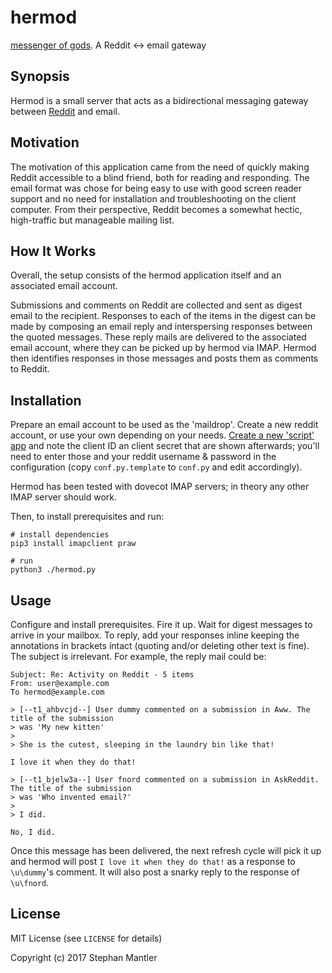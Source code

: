 # hermod
[messenger of gods](https://en.wikipedia.org/wiki/Hermóðr). A Reddit &lt;-> email gateway


## Synopsis

Hermod is a small server that acts as a bidirectional messaging gateway between [Reddit](https://www.reddit.com) and email. 


## Motivation

The motivation of this application came from the need of quickly making Reddit accessible to a blind friend, both for reading and responding. The email format was chose for being easy to use with good screen reader support and no need for installation and troubleshooting on the client computer. From their perspective, Reddit becomes a somewhat hectic, high-traffic but manageable mailing list.


## How It Works

Overall, the setup consists of the hermod application itself and an associated email account.

Submissions and comments on Reddit are collected and sent as digest email to the recipient. Responses to each of the items in the digest can be made by composing an email reply and interspersing responses between the quoted messages. These reply mails are delivered to the associated email account, where they can be picked up by hermod via IMAP. Hermod then identifies responses in those messages and posts them as comments to Reddit.


## Installation

Prepare an email account to be used as the 'maildrop'. Create a new reddit account, or use your own depending on your needs. [Create a new 'script' app](https://github.com/reddit/reddit/wiki/OAuth2-Quick-Start-Example) and note the client ID an client secret that are shown afterwards; you'll need to enter those and your reddit username & password in the configuration (copy `conf.py.template` to `conf.py` and edit accordingly).

Hermod has been tested with dovecot IMAP servers; in theory any other IMAP server should work.

Then, to install prerequisites and run:

	# install dependencies
    pip3 install imapclient praw
    
    # run
    python3 ./hermod.py


## Usage

Configure and install prerequisites. Fire it up. Wait for digest messages to arrive in your mailbox. To reply,
add your responses inline keeping the annotations in brackets intact (quoting and/or deleting other text is fine). The subject is irrelevant. For example, the reply mail could be:

    Subject: Re: Activity on Reddit - 5 items
    From: user@example.com
    To hermod@example.com
    
    > [--t1_ahbvcjd--] User dummy commented on a submission in Aww. The title of the submission
    > was 'My new kitten'
    >
    > She is the cutest, sleeping in the laundry bin like that!
    
    I love it when they do that!
    
    > [--t1_bjelw3a--] User fnord commented on a submission in AskReddit. The title of the submission
    > was 'Who invented email?'
    >
    > I did.
    
    No, I did.
    
Once this message has been delivered, the next refresh cycle will pick it up and hermod will post `I love it when they do that!` as a response to `\u\dummy`'s comment. It will also post a snarky reply to the response of `\u\fnord`.


## License

MIT License (see `LICENSE` for details)

Copyright (c) 2017 Stephan Mantler